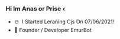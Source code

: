 ### Hi Im Anas or Prise ‹ 



- ☃️ ­ I Started Leraning Cjs On 07/06/2021!
- 👾 Founder / Developer EmurBot
